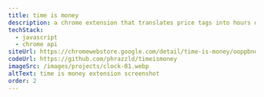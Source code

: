 ```yaml
---
title: time is money
description: a chrome extension that translates price tags into hours of your labor, so you see exactly how long you'd need to work to buy that coffee
techStack:
  - javascript
  - chrome api
siteUrl: https://chromewebstore.google.com/detail/time-is-money/ooppbnomdcjmoepangldchpmjhkeendl?hl=en
codeUrl: https://github.com/phrazzld/timeismoney
imageSrc: /images/projects/clock-01.webp
altText: time is money extension screenshot
order: 2
---
```

